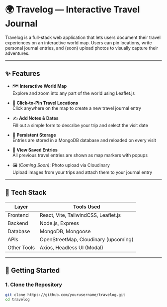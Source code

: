 # 🌍 Travelog — Interactive Travel Journal

Travelog is a full-stack web application that lets users document their travel experiences on an interactive world map. Users can pin locations, write personal journal entries, and (soon) upload photos to visually capture their adventures.

---

## ✨ Features

- 🗺 **Interactive World Map**  
  Explore and zoom into any part of the world using Leaflet.js

- 📍 **Click-to-Pin Travel Locations**  
  Click anywhere on the map to create a new travel journal entry
- ✍️ **Add Notes & Dates**  
  Fill out a simple form to describe your trip and select the visit date

- 💾 **Persistent Storage**  
  Entries are stored in a MongoDB database and reloaded on every visit

- 📌 **View Saved Entries**  
  All previous travel entries are shown as map markers with popups

- 🖼️ _(Coming Soon)_: Photo upload via Cloudinary  
  Upload images from your trips and attach them to your journal entry

---

## 🧰 Tech Stack

| Layer       | Tools Used                           |
| ----------- | ------------------------------------ |
| Frontend    | React, Vite, TailwindCSS, Leaflet.js |
| Backend     | Node.js, Express                     |
| Database    | MongoDB, Mongoose                    |
| APIs        | OpenStreetMap, Cloudinary (upcoming) |
| Other Tools | Axios, Headless UI (Modal)           |

---

## 🚀 Getting Started

### 1. Clone the Repository

```bash
git clone https://github.com/yourusername/travelog.git
cd travelog
```
